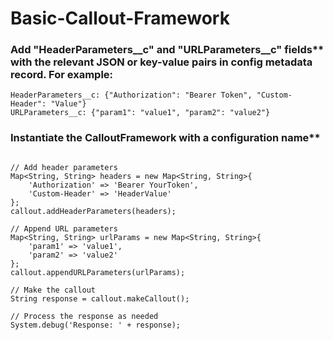 # Basic-Callout-Framework

### Add "HeaderParameters__c" and "URLParameters__c" fields** with the relevant JSON or key-value pairs in config metadata record. For example:

```
HeaderParameters__c: {"Authorization": "Bearer Token", "Custom-Header": "Value"}
URLParameters__c: {"param1": "value1", "param2": "value2"}
```


### Instantiate the CalloutFramework with a configuration name**
```CalloutFramework callout = new CalloutFramework('Example_Config');

// Add header parameters
Map<String, String> headers = new Map<String, String>{
    'Authorization' => 'Bearer YourToken',
    'Custom-Header' => 'HeaderValue'
};
callout.addHeaderParameters(headers);

// Append URL parameters
Map<String, String> urlParams = new Map<String, String>{
    'param1' => 'value1',
    'param2' => 'value2'
};
callout.appendURLParameters(urlParams);

// Make the callout
String response = callout.makeCallout();

// Process the response as needed
System.debug('Response: ' + response);
```
